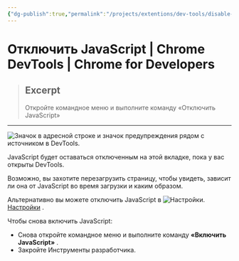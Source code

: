 ```yaml
---
{"dg-publish":true,"permalink":"/projects/extentions/dev-tools/disable-javascript/"}
---
```



# Отключить JavaScript  |  Chrome DevTools  |  Chrome for Developers

> ## Excerpt
> Откройте командное меню и выполните команду «Отключить JavaScript»

---

![Значок в адресной строке и значок предупреждения рядом с источником в DevTools.](https://developer.chrome.com/static/docs/devtools/javascript/disable/image/an-icon-the-address-bar-d51fb4180a5e1.png?hl=ru)

JavaScript будет оставаться отключенным на этой вкладке, пока у вас открыты DevTools.

Возможно, вы захотите перезагрузить страницу, чтобы увидеть, зависит ли она от JavaScript во время загрузки и каким образом.

Альтернативно вы можете отключить JavaScript в ![Настройки.](https://developer.chrome.com/static/docs/devtools/javascript/disable/image/settings-682ede632e6b8.svg?hl=ru) [Настройки](https://developer.chrome.com/docs/devtools/settings?hl=ru#debugger) .

Чтобы снова включить JavaScript:

-   Снова откройте командное меню и выполните команду **«Включить JavaScript»** .
-   Закройте Инструменты разработчика. 